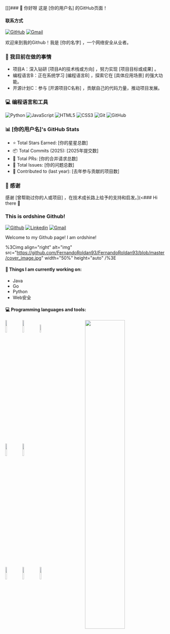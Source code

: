 [[[### 👋 你好呀
这是 [你的用户名] 的GitHub页面！

#### 联系方式
[![GitHub](https://img.shields.io/badge/GitHub-<你的GitHub链接>-blue?style=flat-square&logo=github)](<你的GitHub链接>)
[![Gmail](https://img.shields.io/badge/Gmail-<你的邮箱>-red?style=flat-square&logo=gmail)](mailto:<你的邮箱>)

欢迎来到我的Github！我是 [你的名字] ，一个网络安全从业者。

### 🚀 我目前在做的事情
- 项目A：深入钻研 [项目A的技术栈或方向] ，努力实现 [项目目标或成果] 。
- 编程语言B：正在系统学习 [编程语言B] ，探索它在 [具体应用场景] 的强大功能。
- 开源计划C：参与 [开源项目C名称] ，贡献自己的代码力量，推动项目发展。

### 💻 编程语言和工具
![Python](https://img.shields.io/badge/Python-3776AB?style=flat-square&logo=python&logoColor=white)
![JavaScript](https://img.shields.io/badge/JavaScript-F7DF1E?style=flat-square&logo=javascript&logoColor=black)
![HTML5](https://img.shields.io/badge/HTML5-E34F26?style=flat-square&logo=html5&logoColor=white)
![CSS3](https://img.shields.io/badge/CSS3-1572B6?style=flat-square&logo=css3&logoColor=white)
![Git](https://img.shields.io/badge/Git-F05032?style=flat-square&logo=git&logoColor=white)
![GitHub](https://img.shields.io/badge/GitHub-181717?style=flat-square&logo=github&logoColor=white)

### 📊 [你的用户名]'s GitHub Stats
- ⭐ Total Stars Earned: [你的星星总数]
- 📦 Total Commits (2025): [2025年提交数]
- 📄 Total PRs: [你的合并请求总数]
- 🐛 Total Issues: [你的问题总数]
- 🤝 Contributed to (last year): [去年参与贡献的项目数]

### 🙏 感谢
感谢 [曾帮助过你的人或项目] ，在技术成长路上给予的支持和启发。](<### Hi there 👋 
### This is ordshine Github!

[![Github](https://img.shields.io/badge/-Github-000?style=flat&logo=Github&logoColor=white)](https://github.com/ordshine)
[![Linkedin](https://img.shields.io/badge/-LinkedIn-blue?style=flat&logo=Linkedin&logoColor=white)](https://www.xxx/)
[![Gmail](https://img.shields.io/badge/-Gmail-c14438?style=flat&logo=Gmail&logoColor=white)](mailto:xxx@gmail.com)

Welcome to my Github page! I am ordshine!  

%3Cimg align="right" alt="img" src="https://github.com/FernandoRoldan93/FernandoRoldan93/blob/master/cover_image.jpg" width="50%" height="auto" /%3E


#### 🌱 Things I am currently working on: 
- Java
- Go
- Python
- Web安全





#### :computer: Programming languages and tools: 
<p>
<img width="50%" align="right" src="https://github-readme-stats.vercel.app/api?username=ordshine&show_icons=true&hide_border=true" />

<code><img width="10%" src="https://www.vectorlogo.zone/logos/java/java-ar21.svg"></code>
<code><img width="10%" src="https://www.vectorlogo.zone/logos/python/python-ar21.svg"></code>
<code><img width="8%" src="https://www.vectorlogo.zone/logos/r-project/r-project-icon.svg"></code>
<br />
<code><img width="10%" src="https://www.vectorlogo.zone/logos/pocoo_flask/pocoo_flask-ar21.svg"></code>
<code><img width="10%" src="https://www.vectorlogo.zone/logos/mysql/mysql-ar21.svg"></code>
<br />
<code><img width="10%" src="https://www.vectorlogo.zone/logos/apache_spark/apache_spark-ar21.svg"></code>
<code><img width="10%" src="https://www.vectorlogo.zone/logos/apache_hadoop/apache_hadoop-ar21.svg"></code>
<code><img width="10%" src="https://www.vectorlogo.zone/logos/git-scm/git-scm-ar21.svg"></code>
</p>
